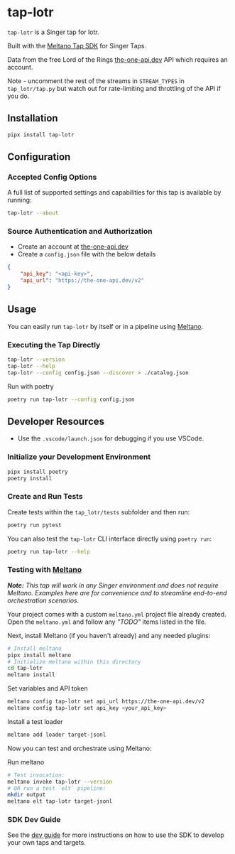 # tap-lotr

`tap-lotr` is a Singer tap for lotr.

Built with the [Meltano Tap SDK](https://sdk.meltano.com) for Singer Taps.

Data from the free Lord of the Rings [the-one-api.dev](https://the-one-api.dev/documentation) API which requires an account.

Note - uncomment the rest of the streams in `STREAM_TYPES` in `tap_lotr/tap.py` but watch out for rate-limiting and throttling of the API if you do.

## Installation

```bash
pipx install tap-lotr
```

## Configuration

### Accepted Config Options

A full list of supported settings and capabilities for this
tap is available by running:

```bash
tap-lotr --about
```

### Source Authentication and Authorization

- Create an account at [the-one-api.dev](https://the-one-api.dev/documentation)
- Create a `config.json` file with the below details

```json
{
    "api_key": "<api-key>", 
    "api_url": "https://the-one-api.dev/v2"
}
```

## Usage

You can easily run `tap-lotr` by itself or in a pipeline using [Meltano](https://meltano.com/).

### Executing the Tap Directly

```bash
tap-lotr --version
tap-lotr --help
tap-lotr --config config.json --discover > ./catalog.json
```

Run with poetry
```bash
poetry run tap-lotr --config config.json
```

## Developer Resources

- Use the `.vscode/launch.json` for debugging if you use VSCode. 

### Initialize your Development Environment

```bash
pipx install poetry
poetry install
```

### Create and Run Tests

Create tests within the `tap_lotr/tests` subfolder and
  then run:

```bash
poetry run pytest
```

You can also test the `tap-lotr` CLI interface directly using `poetry run`:

```bash
poetry run tap-lotr --help
```

### Testing with [Meltano](https://www.meltano.com)

_**Note:** This tap will work in any Singer environment and does not require Meltano.
Examples here are for convenience and to streamline end-to-end orchestration scenarios._

Your project comes with a custom `meltano.yml` project file already created. Open the `meltano.yml` and follow any _"TODO"_ items listed in
the file.

Next, install Meltano (if you haven't already) and any needed plugins:

```bash
# Install meltano
pipx install meltano
# Initialize meltano within this directory
cd tap-lotr
meltano install
```


Set variables and API token
```bash
meltano config tap-lotr set api_url https://the-one-api.dev/v2
meltano config tap-lotr set api_key <your_api_key>
```

Install a test loader
```bash
meltano add loader target-jsonl
```

Now you can test and orchestrate using Meltano:

Run meltano
```bash
# Test invocation:
meltano invoke tap-lotr --version
# OR run a test `elt` pipeline:
mkdir output
meltano elt tap-lotr target-jsonl
```

### SDK Dev Guide

See the [dev guide](https://sdk.meltano.com/en/latest/dev_guide.html) for more instructions on how to use the SDK to 
develop your own taps and targets.
